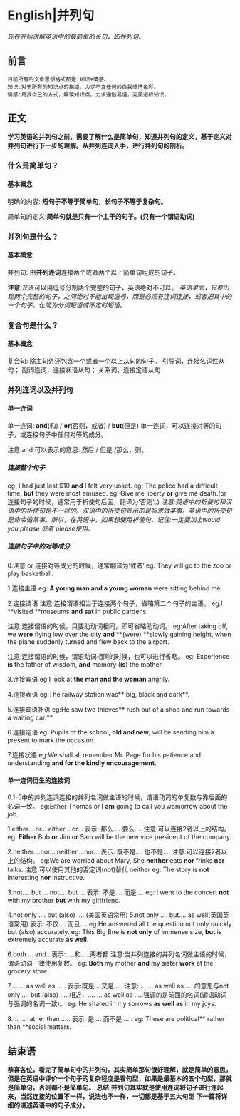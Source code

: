 # English|并列句
*现在开始讲解英语中的最简单的长句，即并列句。*

## 前言
    目前所有的文章思想格式都是:知识+情感。
    知识:对于所有的知识点的描述。力求不含任何的自我感情色彩。
    情感:用我自己的方式，解读知识点。力求通俗易懂，完美透析知识。

## 正文
**学习英语的并列句之前，需要了解什么是简单句，知道并列句的定义，基于定义对并列句进行下一步的理解。从并列连词入手，进行并列句的剖析。**

### 什么是简单句？
#### 基本概念
明确的内容: **短句子不等于简单句，长句子不等于复杂句。**

简单句的定义:**简单句就是只有一个主干的句子。(只有一个谓语动词)**


### 并列句是什么？
#### 基本概念
并列句: 由**并列连词**连接两个或者两个以上简单句组成的句子。

**注意**:汉语可以用逗号分割两个完整的句子，英语绝对不可以。
*英语里面，只要出现两个完整的句子，之间绝对不能出现逗号，而是必须有连词连接，或者把其中的一个句子，化简为分词短语或不定时短语。*


### 复合句是什么？
#### 基本概念
复合句: 除主句外还包含一个或者一个以上从句的句子。
引导词，连接名词性从句；
副词连词，连接状语从句；
关系词，连接定语从句


### 并列连词以及并列句
#### 单一连词
单一连词: **and**(和)  /  **or**(否则，或者)  /  **but**(但是)
单一连词，可以连接对等的句子，或连接句子中任何对等的成分。

注意:and 可以表示的意思: 然后  /  但是  /那么，则。


##### 连接整个句子
eg: I had just lost $10 **and** I felt very uoset.
eg: The police had a difficult time, **but** they were most amused.
eg: Give me liberty **or** give me death.(or连接句子的时候，通常用于祈使句后面，翻译为‘否则’。)
*注意:英语中的祈使句和汉语中的祈使句是不一样的。汉语中的祈使句表示的是祈求做某事。英语中的祈使句是命令做某事。所以，在英语中，如果想使用祈使句，记住:一定要加上would you please 或者 please使用。*

##### 连接句子中的对等成分

0.注意
    or 连接对等成分的时候，通常翻译为‘或者’
eg: They will go to the zoo or play basketball.

1.连接主语
eg: **A young man and a young woman** were sitting behind me.

2.连接谓语
注意:连接谓语相当于连接两个句子，省略第二个句子的主语。
eg:I **visited **museums **and** **sat** in public gardens.

注意:连接谓语的时候，只要助动词相同，即可省略助动词。
eg:After taking off, we **were** flying low over the city **and** **(were) **slowly gaining height, when the plane suddenly turned and flew back to the airport.

注意:连接谓语的时候，谓语动词相同的时候，也可以进行省略。
eg: Experience **is** the father of wisdom, **and** memory (**is**) the mother.


3.连接宾语
eg:I look at **the man and the woman** angrily.

4.连接表语
eg:The railway station was** big, black and dark**.

5.连接宾语补语
eg:He saw two thieves** rush out of a shop and run towards a waiting car.**

6.连接定语
eg: Pupils of the school, **old and new**, will be sending  him a present to mark the occasion.

7.连接状语
eg:We shall all remember Mr. Page for his patience and understanding **and for the kindly encouragement**.



#### 单一连词衍生的连接词

0.1-5中的并列连词连接的并列名词做主语的时候，谓语动词的单复数与靠后面的名词一致。
eg:Either Thomas or **I** **am** going to call you womorrow about the job.

1.either....or...
either....or... 表示: 那么.... 要么....
注意:可以连接2者以上的结构。
eg: **Either** Bob **or** Jim **or** Sam will be the new vice president of the company.

2.neither....nor...
neither....nor... 表示: 既不是.... 也不是....
注意:可以连接2者以上的结构。
eg:We are worried about Mary, She **neither** eats **nor** frinks **nor**  talks.
注意:可以使用其他的否定词(not)替代 neither
eg: The  story is **not** interesting **nor** instructive.

3.not.... but ...
not.... but ... 表示: 不是.... 而是....
eg: I went to the concert **not** with my brother **but** with my girlfriend.

4.not only .... but (also) .....(美国英语常用)
5.not only .... but.....as well(英国英语常用)
表示: 不仅.... 而且....
eg:He answered all the question not only quickly but (also) accurately.
eg: This Big Bne is **not only** of immense size, **but** is extremely accurate **as well**.

6.both ... and..
表示:.....和.....两者都
注意:当并列连接的并列名词做主语的时候，谓语动词一律使用复数。
eg: **Both** my mother **and** my sister **work** at the grocery store.

7.... ... as well as .....
表示:既是....又是.....
注意:.... ... as well as .....的意思与not only .... but (also) .....相近，.... ... as well as .....强调的是前面的名词(谓语动词与强调的名词一致)。
eg: He shared in my sorrows **as well as** in my joys.

8.... ... rather than .....
表示: 是.... 而不是 .....
eg: These are political** rather than **social matters.
    

## 结束语
 **恭喜各位，看完了简单句中的并列句，其实简单那句很好理解，就是简单的意思，但是在英语中评价一个句子的复杂程度是看句型，如果是最基本的五个句型，那就是简单句，否则都不是简单句。**
**总结:并列句其实就是使用连词将句子进行连起来，当然连接的位置不一样，说法也不一样，一切都是基于五大句型**
**下一篇将详细的讲述英语中的句子成分。**








